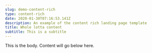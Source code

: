```yaml
---
slug: demo-content-rich
type: content-rich
date: 2020-01-30T07:16:53.141Z
description: An example of the content rich landing page template
title: Whole lotta content
subtitle: This is a subtitle
---
```

This is the body. Content will go below here.
